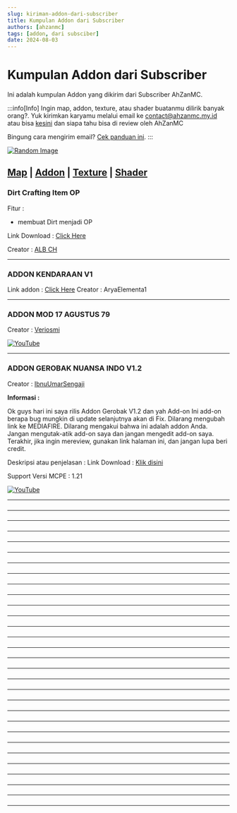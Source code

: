 ```yaml
---
slug: kiriman-addon-dari-subscriber
title: Kumpulan Addon dari Subscriber
authors: [ahzanmc]
tags: [addon, dari subsciber]
date: 2024-08-03
---
```


# Kumpulan Addon dari Subscriber

Ini adalah kumpulan Addon yang dikirim dari Subscriber AhZanMC.
<!-- truncate -->
:::info[Info]
Ingin map, addon, texture, atau shader buatanmu dilirik banyak orang?. Yuk kirimkan karyamu melalui email ke contact@ahzanmc.my.id atau bisa [kesini](https://ahzanmc.my.id/contact) dan siapa tahu bisa di review oleh AhZanMC

Bingung cara mengirim email? [Cek panduan ini](../docs/tutor-kirim-email).
:::

[![Random Image](https://imapi.ingfomenkrep.my.id/random-image-show)](https://imapi.ingfomenkrep.my.id/random-link)

[Map](kiriman-map-dari-subscriber) |
[Addon](kiriman-addon-dari-subscriber) |
[Texture](kiriman-texture-dari-subscriber) |
[Shader](kiriman-shader-dari-subscriber)
---
### Dirt Crafting Item OP

Fitur :
- membuat Dirt menjadi OP

Link Download : [Click Here](https://www.mediafire.com/file/2w0o80t9nr54mu4/dirt_crafting_item_op_1621858906608.mcaddon/file)

Creator : [ALB CH](https://youtube.com/@albch?si=40tyy-d79XnmYwFS)

---
### ADDON KENDARAAN V1

Link addon : [Click Here](https://www.mediafire.com/file/cvwhidg9o2y60bs/Add-on_kendaraan_v.1.mcaddon/file)
Creator : AryaElementa1

---
### ADDON MOD 17 AGUSTUS 79

Creator : [Veriosmi](https://youtube.com/@veriosmi?si=t3A3JsGPFHFFULpP)

[![YouTube](http://i.ytimg.com/vi/WUY_88GF-6Y/hqdefault.jpg)](https://www.youtube.com/watch?v=WUY_88GF-6Y)

---
### ADDON GEROBAK NUANSA INDO V1.2

Creator : [IbnuUmarSengaji](https://youtube.com/@therealibnuumarsang018)

**Informasi :**

Ok guys hari ini saya rilis Addon Gerobak V1.2 dan yah Add-on Ini add-on berapa bug mungkin di update selanjutnya akan di Fix. Dilarang mengubah link ke MEDIAFIRE.
Dilarang mengakui bahwa ini adalah addon Anda.
Jangan mengutak-atik add-on saya dan jangan mengedit add-on saya.
Terakhir, jika ingin mereview, gunakan link halaman ini, dan jangan lupa beri credit.

Deskripsi atau penjelasan : 
Link Download : [Klik disini](https://www.mediafire.com/file/lfl3m4jkjkwm77a/addon%25C2%25A74_gerobak_nuansa_%25C2%25A7findonesia_%25C2%25A70V1.2.zip/file)

Support Versi MCPE : 1.21

[![YouTube](http://i.ytimg.com/vi/aDivWU_NYDA/hqdefault.jpg)](https://www.youtube.com/watch?v=aDivWU_NYDA)

---
###

---
###

---
###

---
###

---
###

---
###

---
###

---
###

---
###

---
###

---
###

---
###

---
###

---
###

---
###

---
###

---
###

---
###

---
###

---
###

---
###

---
###

---
###

---
###

---
###

---
###

---
###

---
###

---
###

---
###
